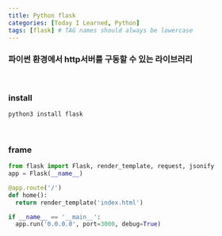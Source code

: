 ```yaml
---
title: Python flask
categories: [Today I Learned, Python]
tags: [flask] # TAG names should always be lowercase
---
```


### 파이썬 환경에서 http서버를 구동할 수 있는 라이브러리

<br>

### install

```bash
python3 install flask
```

<br>

### frame

```python
from flask import Flask, render_template, request, jsonify
app = Flask(__name__)

@app.route('/')
def home():
  return render_template('index.html')

if __name__ == '__main__':
  app.run('0.0.0.0', port=3000, debug=True)
```
